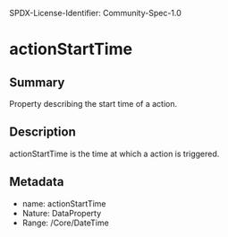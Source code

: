 SPDX-License-Identifier: Community-Spec-1.0

# actionStartTime

## Summary
Property describing the start time of a action.

## Description
actionStartTime is the time at which a action is triggered.

## Metadata
- name: actionStartTime
- Nature: DataProperty
- Range: /Core/DateTime
